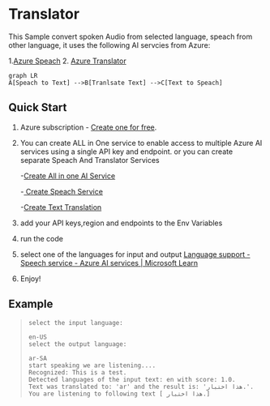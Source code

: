 # Translator

This Sample convert spoken Audio from selected language, speach from other language, it uses the following AI servcies from Azure:

1.[Azure Speach](https://learn.microsoft.com/en-us/python/api/azure-cognitiveservices-speech/?view=azure-python)
2. [Azure Translator](https://learn.microsoft.com/en-us/azure/ai-services/translator/)
```mermaid
graph LR
A[Speach to Text] -->B[Tranlsate Text] -->C[Text to Speach] 

```

## Quick Start

1. Azure subscription -  [Create one for free](https://azure.microsoft.com/free/cognitive-services).
2. You can create  ALL in One service to  enable access to multiple Azure AI services using a single API key and endpoint.
or you can create separate Speach And Translator Services 

	-[Create All in one AI Service](https://ms.portal.azure.com/#create/Microsoft.CognitiveServicesAllInOne) 
	
	-[ Create Speach Service](https://portal.azure.com/#create/Microsoft.CognitiveServicesSpeechServices)
	
	-[Create Text Translation](https://ms.portal.azure.com/#create/Microsoft.CognitiveServicesTextTranslation)

4. add your API keys,region and endpoints to the Env Variables 
5. run the code 
6. select one of the languages for input and output [Language support - Speech service - Azure AI services | Microsoft Learn](https://learn.microsoft.com/en-us/azure/ai-services/speech-service/language-support?tabs=tts)
7. Enjoy!

## Example
>     select the input language:
>     
>     en-US
>     select the output language:
>     
>     ar-SA
>     start speaking we are listening....
>     Recognized: This is a test.
>     Detected languages of the input text: en with score: 1.0.
>     Text was translated to: 'ar' and the result is: 'هذا اختبار.'.
>     You are listening to following text [ هذا اختبار.]
